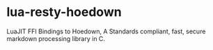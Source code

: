 lua-resty-hoedown
=================

LuaJIT FFI Bindings to Hoedown, A Standards compliant, fast, secure markdown processing library in C.
